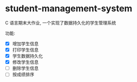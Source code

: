 # student-management-system

C 语言期末大作业, 一个实现了数据持久化的学生管理系统

功能:

-   [x] 增加学生信息
-   [x] 打印学生信息
-   [x] 学生数据持久化
-   [x] 修改学生信息
-   [ ] 删除学生信息
-   [ ] 按成绩排序
